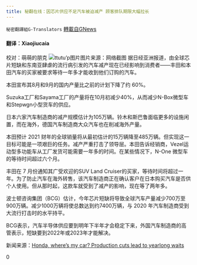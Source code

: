 ```yaml
---
title: 秘翻在线：因芯片供应不足汽车被迫减产 顾客排队期限大幅拉长
---
```

`秘密翻譯組G-Translators` [轉載自GNews](https://gnews.org/zh-hans/1541813/)

#### 翻译：Xiaojiucaia
校对：萌萌的朋克
![](https://assets.gnews.org/wp-content/uploads/2021/09/2-75.jpg)ttutu’p图片图片来源：网络截图
据日经亚洲报道，由全球芯片短缺和东南亚肆虐的流行病引发的汽车减产现在已经影响到消费者——丰田和本田汽车的买家被要求等待一年多才能收到他们订购的汽车。

本田宣布其8月和9月的国内产量比之前的计划下降了约 60%。

Suzuka工厂和Sayama工厂的产量将在10月初减少40%，从而减少N-Box微型车和Stepwgn小型货车的供应。

日本六家汽车制造商的减产规模估计为105万辆。铃木和斯巴鲁面临更多的设施闲置，而在海外，德国汽车制造商大众汽车也在削减海外产量。

本田预计 2021 财年的全球销量将从最初估计的15万辆降至485万辆。但实现这一目标可能是一项艰巨的任务。减产严重打击了领导层。本田告诉经销商，Vezel运动型多功能车从工厂发货可能需要一年多的时间。在某些情况下，N-One 微型车的等待时间超过六个月。

丰田在 7 月份通知其广受欢迎的SUV Land Cruiser的买家，等待时间将超过一年。为了防止汽车在海外转售，该汽车制造商正在确认客户在日本购买汽车是否供个人使用。但从那时起，这款车就受到了减产的影响，现在等了两年多。

波士顿咨询集团（BCG）估计，今年芯片短缺将导致全球汽车产量减少700万至900万辆。减少1000万辆将使总数达到约7400万辆，与 2020 年汽车制造商受到大流行打击时的水平持平。

BCG表示，汽车半导体供应要到明年下半年才会稳定下来，外国汽车制造商的高管表示，短缺要到2022年或2023年才能解决。

新闻来源：[Honda, where’s my car? Production cuts lead to yearlong waits](https://asia.nikkei.com/Business/Automobiles/Honda-where-s-my-car-Production-cuts-lead-to-yearlong-waits)

0
